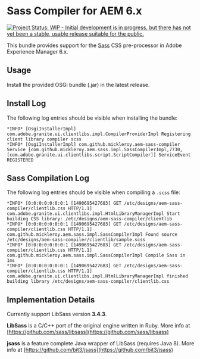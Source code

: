 # Sass Compiler for AEM 6.x

[![Project Status: WIP - Initial development is in progress, but there has not yet been a stable, usable release suitable for the public.](http://www.repostatus.org/badges/latest/wip.svg)](http://www.repostatus.org/#wip)

This bundle provides support for the [Sass](http://sass-lang.com/) CSS pre-processor in Adobe Experience Manager 6.x.

## Usage

Install the provided OSGi bundle (.jar) in the latest release.

## Install Log

The following log entries should be visible when installing the bundle:

```
*INFO* [OsgiInstallerImpl] com.adobe.granite.ui.clientlibs.impl.CompilerProviderImpl Registering client library compiler scss
*INFO* [OsgiInstallerImpl] com.github.mickleroy.aem-sass-compiler Service [com.github.mickleroy.aem.sass.impl.SassCompilerImpl,7730, [com.adobe.granite.ui.clientlibs.script.ScriptCompiler]] ServiceEvent REGISTERED
```

## Sass Compilation Log

The following log entries should be visible when compiling a `.scss` file:

```
*INFO* [0:0:0:0:0:0:0:1 [1490695427683] GET /etc/designs/aem-sass-compiler/clientlib.css HTTP/1.1] com.adobe.granite.ui.clientlibs.impl.HtmlLibraryManagerImpl Start building CSS library: /etc/designs/aem-sass-compiler/clientlib
*INFO* [0:0:0:0:0:0:0:1 [1490695427683] GET /etc/designs/aem-sass-compiler/clientlib.css HTTP/1.1] com.github.mickleroy.aem.sass.impl.SassCompilerImpl Found source /etc/designs/aem-sass-compiler/clientlib/sample.scss
*INFO* [0:0:0:0:0:0:0:1 [1490695427683] GET /etc/designs/aem-sass-compiler/clientlib.css HTTP/1.1] com.github.mickleroy.aem.sass.impl.SassCompilerImpl Compile Sass in 1ms
*INFO* [0:0:0:0:0:0:0:1 [1490695427683] GET /etc/designs/aem-sass-compiler/clientlib.css HTTP/1.1] com.adobe.granite.ui.clientlibs.impl.HtmlLibraryManagerImpl finished building library /etc/designs/aem-sass-compiler/clientlib.css
```

## Implementation Details

Currently support LibSass version **3.4.3**.

**LibSass** is a C/C++ port of the original engine written in Ruby.
More info at [https://github.com/sass/libsass](https://github.com/sass/libsass)

**jsass** is a feature complete Java wrapper of LibSass (requires Java 8).
More info at [https://github.com/bit3/jsass](https://github.com/bit3/jsass)
